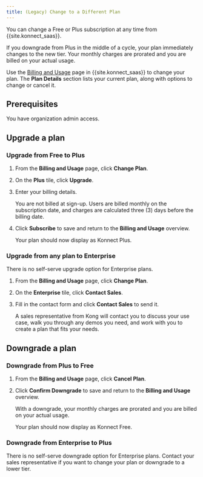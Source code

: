 ```yaml
---
title: (Legacy) Change to a Different Plan
---
```


<!-- vale off -->

You can change a Free or Plus subscription at any time from {{site.konnect_saas}}.

If you downgrade from Plus in the middle of a cycle, your plan immediately
changes to the new tier. Your monthly charges are prorated and you are billed
on your actual usage.

Use the [Billing and Usage](/konnect/legacy/account-management) page in {{site.konnect_saas}} to
change your plan. The **Plan Details** section lists your current plan, along
with options to change or cancel it.

## Prerequisites
You have organization admin access.

## Upgrade a plan

### Upgrade from Free to Plus

1. From the **Billing and Usage** page, click **Change Plan**.
2. On the **Plus** tile, click **Upgrade**.
3. Enter your billing details.

    You are not billed at sign-up. Users are billed monthly on the
    subscription date, and charges are calculated three (3) days before the
    billing date.

4. Click **Subscribe** to save and return to the **Billing and Usage** overview.

    Your plan should now display as Konnect Plus.

### Upgrade from any plan to Enterprise

There is no self-serve upgrade option for Enterprise plans.

1. From the **Billing and Usage** page, click **Change Plan**.

2. On the **Enterprise** tile, click **Contact Sales**.

3. Fill in the contact form and click **Contact Sales** to send it.

    A sales representative from Kong will contact you to discuss your use case,
    walk you through any demos you need, and work with you to create a plan that
    fits your needs.


## Downgrade a plan

### Downgrade from Plus to Free

1. From the **Billing and Usage** page, click **Cancel Plan**.
2. Click **Confirm Downgrade** to save and return to the **Billing and Usage**
overview.

    With a downgrade, your monthly charges are prorated and you are billed
    on your actual usage.

    Your plan should now display as Konnect Free.

### Downgrade from Enterprise to Plus

There is no self-serve downgrade option for Enterprise plans. Contact your sales
representative if you want to change your plan or downgrade to a lower tier.

